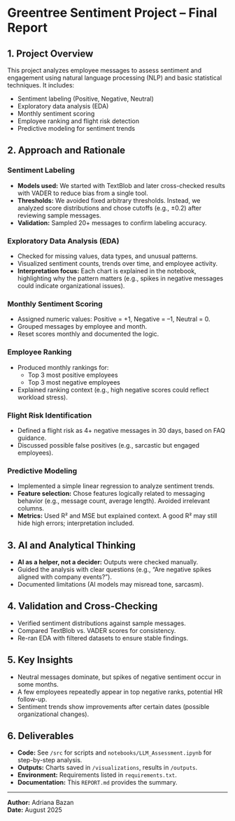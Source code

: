 # Greentree Sentiment Project – Final Report

## 1. Project Overview
This project analyzes employee messages to assess sentiment and engagement using natural language processing (NLP) and basic statistical techniques. It includes:
- Sentiment labeling (Positive, Negative, Neutral)
- Exploratory data analysis (EDA)
- Monthly sentiment scoring
- Employee ranking and flight risk detection
- Predictive modeling for sentiment trends

## 2. Approach and Rationale

### Sentiment Labeling
- **Models used:** We started with TextBlob and later cross-checked results with VADER to reduce bias from a single tool.
- **Thresholds:** We avoided fixed arbitrary thresholds. Instead, we analyzed score distributions and chose cutoffs (e.g., ±0.2) after reviewing sample messages.
- **Validation:** Sampled 20+ messages to confirm labeling accuracy.

### Exploratory Data Analysis (EDA)
- Checked for missing values, data types, and unusual patterns.
- Visualized sentiment counts, trends over time, and employee activity.
- **Interpretation focus:** Each chart is explained in the notebook, highlighting why the pattern matters (e.g., spikes in negative messages could indicate organizational issues).

### Monthly Sentiment Scoring
- Assigned numeric values: Positive = +1, Negative = –1, Neutral = 0.
- Grouped messages by employee and month.
- Reset scores monthly and documented the logic.

### Employee Ranking
- Produced monthly rankings for:
    - Top 3 most positive employees
    - Top 3 most negative employees
- Explained ranking context (e.g., high negative scores could reflect workload stress).

### Flight Risk Identification
- Defined a flight risk as 4+ negative messages in 30 days, based on FAQ guidance.
- Discussed possible false positives (e.g., sarcastic but engaged employees).

### Predictive Modeling
- Implemented a simple linear regression to analyze sentiment trends.
- **Feature selection:** Chose features logically related to messaging behavior (e.g., message count, average length). Avoided irrelevant columns.
- **Metrics:** Used R² and MSE but explained context. A good R² may still hide high errors; interpretation included.

## 3. AI and Analytical Thinking
- **AI as a helper, not a decider:** Outputs were checked manually. 
- Guided the analysis with clear questions (e.g., “Are negative spikes aligned with company events?”).
- Documented limitations (AI models may misread tone, sarcasm).

## 4. Validation and Cross-Checking
- Verified sentiment distributions against sample messages.
- Compared TextBlob vs. VADER scores for consistency.
- Re-ran EDA with filtered datasets to ensure stable findings.

## 5. Key Insights
- Neutral messages dominate, but spikes of negative sentiment occur in some months.
- A few employees repeatedly appear in top negative ranks, potential HR follow-up.
- Sentiment trends show improvements after certain dates (possible organizational changes).

## 6. Deliverables
- **Code:** See `/src` for scripts and `notebooks/LLM_Assessment.ipynb` for step-by-step analysis.
- **Outputs:** Charts saved in `/visualizations`, results in `/outputs`.
- **Environment:** Requirements listed in `requirements.txt`.
- **Documentation:** This `REPORT.md` provides the summary.

---

**Author:** Adriana Bazan  
**Date:** August 2025  

